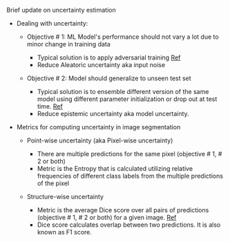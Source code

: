 Brief update on uncertainty estimation  

* Dealing with uncertainty:
  * Objective # 1: ML Model's performance should not vary a lot due to minor change in training data
    * Typical solution is to apply adversarial training [Ref](https://arxiv.org/pdf/1705.07204.pdf)
    * Reduce Aleatoric uncertainty aka input noise
    
  * Objective # 2: Model should generalize to unseen test set
    * Typical solution is to ensemble different version of the same model using different parameter initialization or drop out at test time. [Ref](https://arxiv.org/pdf/1506.02142.pdf)
    * Reduce epistemic uncertainty aka model uncertainty.  
  

* Metrics for computing uncertainty in image segmentation
  * Point-wise uncertainty (aka Pixel-wise uncertainty)
    * There are multiple predictions for the same pixel (objective # 1, # 2 or both)
    * Metric is the Entropy that is calculated utilizing relative frequencies of different class labels from the multiple predictions of the pixel 
 
  * Structure-wise uncertainty
    * Metric is the average Dice score over all pairs of predictions (objective # 1, # 2 or both) for a given image. [Ref](https://arxiv.org/pdf/1804.07046.pdf)
    * Dice score calculates overlap between two predictions. It is also known as F1 score. 
